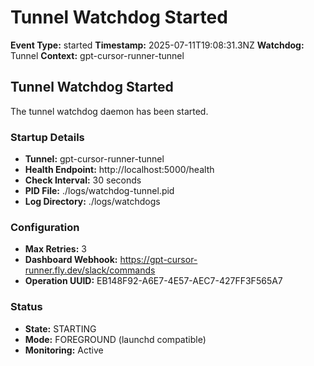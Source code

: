 # Tunnel Watchdog Started

**Event Type:** started
**Timestamp:** 2025-07-11T19:08:31.3NZ
**Watchdog:** Tunnel
**Context:** gpt-cursor-runner-tunnel


## Tunnel Watchdog Started

The tunnel watchdog daemon has been started.

### Startup Details
- **Tunnel:** gpt-cursor-runner-tunnel
- **Health Endpoint:** http://localhost:5000/health
- **Check Interval:** 30 seconds
- **PID File:** ./logs/watchdog-tunnel.pid
- **Log Directory:** ./logs/watchdogs

### Configuration
- **Max Retries:** 3
- **Dashboard Webhook:** https://gpt-cursor-runner.fly.dev/slack/commands
- **Operation UUID:** EB148F92-A6E7-4E57-AEC7-427FF3F565A7

### Status
- **State:** STARTING
- **Mode:** FOREGROUND (launchd compatible)
- **Monitoring:** Active


